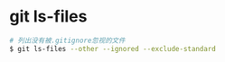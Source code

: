 # git ls-files

```bash
# 列出没有被.gitignore忽视的文件
$ git ls-files --other --ignored --exclude-standard
```

